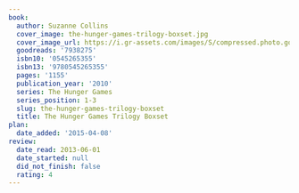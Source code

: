 ```yaml
---
book:
  author: Suzanne Collins
  cover_image: the-hunger-games-trilogy-boxset.jpg
  cover_image_url: https://i.gr-assets.com/images/S/compressed.photo.goodreads.com/books/1360094673l/7938275._SX98_.jpg
  goodreads: '7938275'
  isbn10: '0545265355'
  isbn13: '9780545265355'
  pages: '1155'
  publication_year: '2010'
  series: The Hunger Games
  series_position: 1-3
  slug: the-hunger-games-trilogy-boxset
  title: The Hunger Games Trilogy Boxset
plan:
  date_added: '2015-04-08'
review:
  date_read: 2013-06-01
  date_started: null
  did_not_finish: false
  rating: 4
---
```

